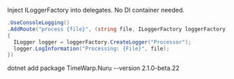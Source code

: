Inject ILoggerFactory into delegates. No DI container needed.

```csharp
.UseConsoleLogging()
.AddRoute("process {file}", (string file, ILoggerFactory loggerFactory) =>
{
  ILogger logger = loggerFactory.CreateLogger("Processor");
  logger.LogInformation("Processing: {File}", file);
})
```

dotnet add package TimeWarp.Nuru --version 2.1.0-beta.22